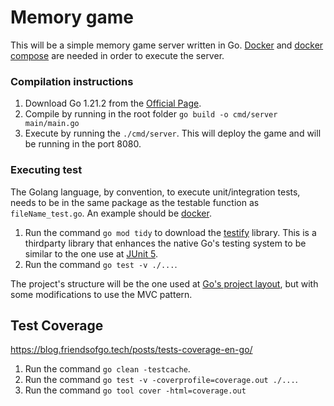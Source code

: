 # Memory game

This will be a simple memory game server written in Go.
[Docker](https://www.docker.com/) and [docker compose](https://docs.docker.com/compose/) are needed in order to execute the server.

### Compilation instructions
1. Download Go 1.21.2 from the [Official Page](https://go.dev/doc/install).
2. Compile by running in the root folder `go build -o cmd/server main/main.go`
3. Execute by running the `./cmd/server`. This will deploy the game and will be running in the port 8080.

### Executing test
The Golang language, by convention, to execute unit/integration tests, needs to be in the same package as the testable function as `fileName_test.go`. An example should be [docker](https://github.com/moby/moby/blob/master/cmd/dockerd).
1. Run the command `go mod tidy` to download the [testify](https://github.com/stretchr/testify) library. This is a thirdparty library that enhances the native Go's testing system to be similar to the one use at [JUnit 5](https://junit.org/junit5/).
2. Run the command `go test -v ./...`.

The project's structure will be the one used at [Go's project layout](https://github.com/golang-standards/project-layout), but with some modifications to use the MVC pattern.

## Test Coverage
https://blog.friendsofgo.tech/posts/tests-coverage-en-go/
1. Run the command `go clean -testcache`.
2. Run the command `go test -v -coverprofile=coverage.out ./...`.
3. Run the command `go tool cover -html=coverage.out`